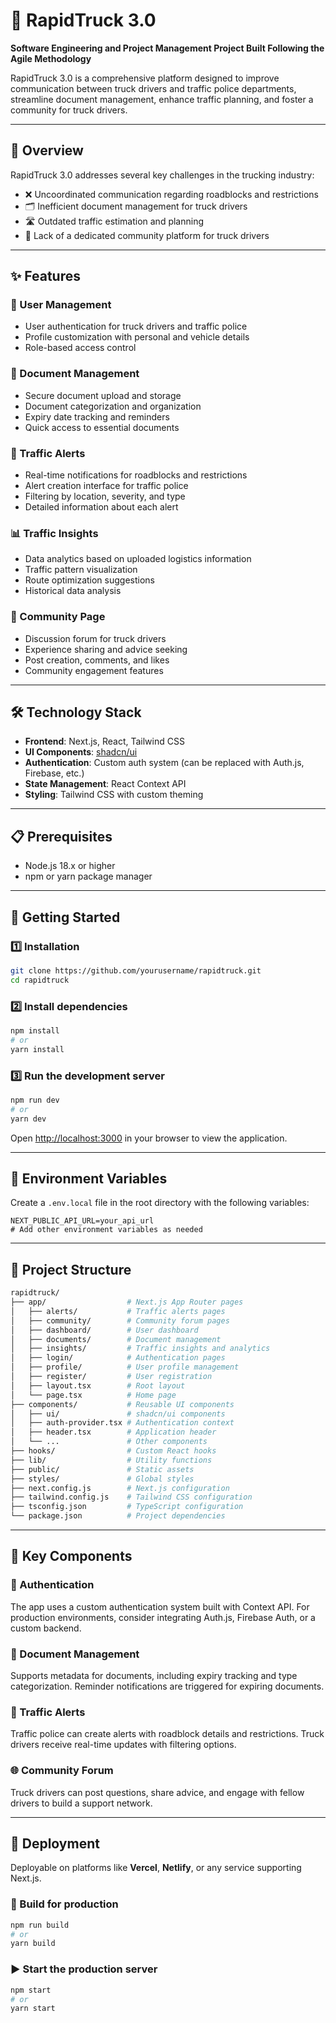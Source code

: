 # 🚚 RapidTruck 3.0

**Software Engineering and Project Management Project Built Following the Agile Methodology**

RapidTruck 3.0 is a comprehensive platform designed to improve communication between truck drivers and traffic police departments, streamline document management, enhance traffic planning, and foster a community for truck drivers.

---

## 📌 Overview

RapidTruck 3.0 addresses several key challenges in the trucking industry:

- ❌ Uncoordinated communication regarding roadblocks and restrictions  
- 🗂️ Inefficient document management for truck drivers  
- 🛣️ Outdated traffic estimation and planning  
- 👥 Lack of a dedicated community platform for truck drivers  

---

## ✨ Features

### 👤 User Management
- User authentication for truck drivers and traffic police  
- Profile customization with personal and vehicle details  
- Role-based access control  

### 📄 Document Management
- Secure document upload and storage  
- Document categorization and organization  
- Expiry date tracking and reminders  
- Quick access to essential documents  

### 🚧 Traffic Alerts
- Real-time notifications for roadblocks and restrictions  
- Alert creation interface for traffic police  
- Filtering by location, severity, and type  
- Detailed information about each alert  

### 📊 Traffic Insights
- Data analytics based on uploaded logistics information  
- Traffic pattern visualization  
- Route optimization suggestions  
- Historical data analysis  

### 💬 Community Page
- Discussion forum for truck drivers  
- Experience sharing and advice seeking  
- Post creation, comments, and likes  
- Community engagement features  

---

## 🛠️ Technology Stack

- **Frontend**: Next.js, React, Tailwind CSS  
- **UI Components**: [shadcn/ui](https://ui.shadcn.com)  
- **Authentication**: Custom auth system (can be replaced with Auth.js, Firebase, etc.)  
- **State Management**: React Context API  
- **Styling**: Tailwind CSS with custom theming  

---

## 📋 Prerequisites

- Node.js 18.x or higher  
- npm or yarn package manager  

---

## 🚀 Getting Started

### 1️⃣ Installation

```bash
git clone https://github.com/yourusername/rapidtruck.git
cd rapidtruck
```

### 2️⃣ Install dependencies

```bash
npm install
# or
yarn install
```

### 3️⃣ Run the development server

```bash
npm run dev
# or
yarn dev
```

Open [http://localhost:3000](http://localhost:3000) in your browser to view the application.

---

## 🔐 Environment Variables

Create a `.env.local` file in the root directory with the following variables:

```env
NEXT_PUBLIC_API_URL=your_api_url
# Add other environment variables as needed
```

---

## 📁 Project Structure

```bash
rapidtruck/
├── app/                  # Next.js App Router pages
│   ├── alerts/           # Traffic alerts pages
│   ├── community/        # Community forum pages
│   ├── dashboard/        # User dashboard
│   ├── documents/        # Document management
│   ├── insights/         # Traffic insights and analytics
│   ├── login/            # Authentication pages
│   ├── profile/          # User profile management
│   ├── register/         # User registration
│   ├── layout.tsx        # Root layout
│   └── page.tsx          # Home page
├── components/           # Reusable UI components
│   ├── ui/               # shadcn/ui components
│   ├── auth-provider.tsx # Authentication context
│   ├── header.tsx        # Application header
│   └── ...               # Other components
├── hooks/                # Custom React hooks
├── lib/                  # Utility functions
├── public/               # Static assets
├── styles/               # Global styles
├── next.config.js        # Next.js configuration
├── tailwind.config.js    # Tailwind CSS configuration
├── tsconfig.json         # TypeScript configuration
└── package.json          # Project dependencies
```

---

## 🧩 Key Components

### 🔐 Authentication

The app uses a custom authentication system built with Context API. For production environments, consider integrating Auth.js, Firebase Auth, or a custom backend.

### 📁 Document Management

Supports metadata for documents, including expiry tracking and type categorization. Reminder notifications are triggered for expiring documents.

### 🚨 Traffic Alerts

Traffic police can create alerts with roadblock details and restrictions. Truck drivers receive real-time updates with filtering options.

### 🌐 Community Forum

Truck drivers can post questions, share advice, and engage with fellow drivers to build a support network.

---

## 🔄 Deployment

Deployable on platforms like **Vercel**, **Netlify**, or any service supporting Next.js.

### 🔧 Build for production

```bash
npm run build
# or
yarn build
```

### ▶️ Start the production server

```bash
npm start
# or
yarn start
```
